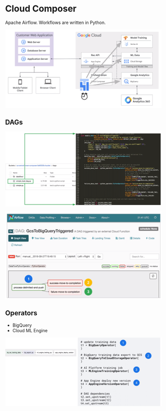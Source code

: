 # Cloud Composer

Apache Airflow. Workflows are written in Python.

![Cloud Composer](../../img/gcp_cloudcomposer_1.png)

## DAGs

![DAG](../../img/gcp_cloudcomposer_2.png)  

![Airflow](../../img/gcp_cloudcomposer_3.png)  

## Operators

* BigQuery
* Cloud ML Engine
<a/>

![Demo DAG](../../img/gcp_cloudcomposer_4.png)  

